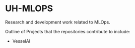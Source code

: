 # UH-MLOPS
Research and development work related to MLOps. 

Outline of Projects that the repositories contribute to include:
- VesselAI

